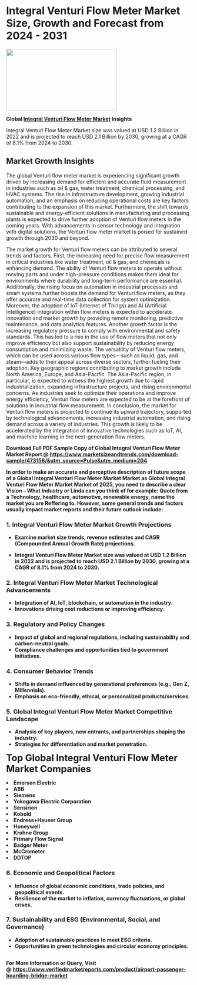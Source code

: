 <H1>Integral Venturi Flow Meter Market Size, Growth and Forecast from 2024 - 2031</H1><img class="aligncenter size-medium wp-image-584254" src="https://thirdeyenews.in/wp-content/uploads/2024/09/Global-Market-Research-300x168.jpeg" alt="" width="300" height="168" /><p><strong>Global&nbsp;<a href="https://www.marketsizeandtrends.com/download-sample/473156/&amp;utm_source=Pulse&amp;utm_medium=204">Integral Venturi Flow Meter Market</a> Insights</strong></p><p>Integral Venturi Flow Meter Market size was valued at USD 1.2 Billion in 2022 and is projected to reach USD 2.1 Billion by 2030, growing at a CAGR of 8.1% from 2024 to 2030.</p><p><h2>Market Growth Insights</h2> <p>The global Venturi flow meter market is experiencing significant growth driven by increasing demand for efficient and accurate fluid measurement in industries such as oil & gas, water treatment, chemical processing, and HVAC systems. The rise in infrastructure development, growing industrial automation, and an emphasis on reducing operational costs are key factors contributing to the expansion of this market. Furthermore, the shift towards sustainable and energy-efficient solutions in manufacturing and processing plants is expected to drive further adoption of Venturi flow meters in the coming years. With advancements in sensor technology and integration with digital solutions, the Venturi flow meter market is poised for sustained growth through 2030 and beyond.</p> <p><strong></strong></p> <p>The market growth for Venturi flow meters can be attributed to several trends and factors. First, the increasing need for precise flow measurement in critical industries like water treatment, oil & gas, and chemicals is enhancing demand. The ability of Venturi flow meters to operate without moving parts and under high-pressure conditions makes them ideal for environments where durability and long-term performance are essential. Additionally, the rising focus on automation in industrial processes and smart systems further boosts the demand for Venturi flow meters, as they offer accurate and real-time data collection for system optimization. Moreover, the adoption of IoT (Internet of Things) and AI (Artificial Intelligence) integration within flow meters is expected to accelerate innovation and market growth by providing remote monitoring, predictive maintenance, and data analytics features. Another growth factor is the increasing regulatory pressure to comply with environmental and safety standards. This has led to a rise in the use of flow meters that not only improve efficiency but also support sustainability by reducing energy consumption and minimizing waste. The versatility of Venturi flow meters, which can be used across various flow types—such as liquid, gas, and steam—adds to their appeal across diverse sectors, further fueling their adoption. Key geographic regions contributing to market growth include North America, Europe, and Asia-Pacific. The Asia-Pacific region, in particular, is expected to witness the highest growth due to rapid industrialization, expanding infrastructure projects, and rising environmental concerns. As industries seek to optimize their operations and improve energy efficiency, Venturi flow meters are expected to be at the forefront of solutions in industrial flow measurement. In conclusion, the market for Venturi flow meters is projected to continue its upward trajectory, supported by technological advancements, increasing industrial automation, and rising demand across a variety of industries. This growth is likely to be accelerated by the integration of innovative technologies such as IoT, AI, and machine learning in the next-generation flow meters.</p> <p><strong></p><p><span class=""><strong>Download Full PDF Sample Copy of Global Integral Venturi Flow Meter Market Report</strong> @ <a href="https://www.marketsizeandtrends.com/download-sample/473156/&amp;utm_source=Pulse&amp;utm_medium=204" target="_blank">https://www.marketsizeandtrends.com/download-sample/473156/&amp;utm_source=Pulse&amp;utm_medium=204</a></span></p><p>In order to make an accurate and perceptive description of future scope of a Global&nbsp;Integral Venturi Flow Meter Market Market as Global&nbsp;Integral Venturi Flow Meter Market Market of 2025, you need to describe a clear Vision &ndash; What Industry or Linda can you think of for example: Quote from a Technology, healthcare, automotive, renewable energy, name the market you are Reffering to. However, some general trends and factors usually impact market reports and their future outlook include:</p><h3>1.&nbsp;<strong>Integral Venturi Flow Meter Market Growth Projections</strong></h3><ul><li>Examine market size trends, revenue estimates and CAGR (Compounded Annual Growth Rate) projections.</li><li><p>Integral Venturi Flow Meter Market size was valued at USD 1.2 Billion in 2022 and is projected to reach USD 2.1 Billion by 2030, growing at a CAGR of 8.1% from 2024 to 2030.</p></li></ul><h3>2.&nbsp;<strong>Integral Venturi Flow Meter Market Technological Advancements</strong></h3><ul><li>Integration of AI, IoT, blockchain, or automation in the industry.</li><li>Innovations driving cost reductions or improving efficiency.</li></ul><h3>3.&nbsp;<strong>Regulatory and Policy Changes</strong></h3><ul><li>Impact of global and regional regulations, including sustainability and carbon-neutral goals.</li><li>Compliance challenges and opportunities tied to government initiatives.</li></ul><h3>4.&nbsp;<strong>Consumer Behavior Trends</strong></h3><ul><li>Shifts in demand influenced by generational preferences (e.g., Gen Z, Millennials).</li><li>Emphasis on eco-friendly, ethical, or personalized products/services.</li></ul><h3>5.&nbsp;<strong>Global Integral Venturi Flow Meter Market Competitive Landscape</strong></h3><ul><li>Analysis of key players, new entrants, and partnerships shaping the industry.</li><li>Strategies for differentiation and market penetration.</li></ul><p data-pm-slice="1 1 []"><span style="color: inherit; font-family: inherit; font-size: 25px;">Top Global Integral Venturi Flow Meter Market Companies</span></p><div class="" data-test-id=""><p><li>Emerson Electric</li><li> ABB</li><li> Siemens</li><li> Yokogawa Electric Corporation</li><li> Sensirion</li><li> Kobold</li><li> Endress+Hauser Group</li><li> Honeywell</li><li> Krohne Group</li><li> Primary Flow Signal</li><li> Badger Meter</li><li> McCrometer</li><li> DDTOP</li></p></div><h3>6.&nbsp;<strong>Economic and Geopolitical Factors</strong></h3><ul><li>Influence of global economic conditions, trade policies, and geopolitical events.</li><li>Resilience of the market to inflation, currency fluctuations, or global crises.</li></ul><h3>7.&nbsp;<strong>Sustainability and ESG (Environmental, Social, and Governance)</strong></h3><ul><li>Adoption of sustainable practices to meet ESG criteria.</li><li>Opportunities in green technologies and circular economy principles.</li></ul><h2><strong style="font-size: 14px;">For More Information or Query, Visit @&nbsp;</strong><a style="background-color: #ffffff; font-size: 14px;" href="https://www.marketsizeandtrends.com/report/integral-venturi-flow-meter-market/" target="_blank">https://www.verifiedmarketreports.com/product/airport-passenger-boarding-bridge-market</a></h2>
